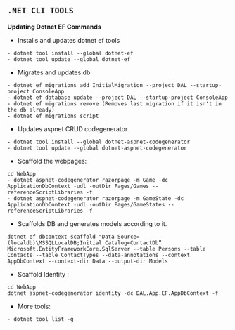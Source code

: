 ## **`.NET CLI TOOLS`**

**Updating Dotnet EF Commands**
 - Installs and updates dotnet ef tools
~~~
- dotnet tool install --global dotnet-ef
- dotnet tool update --global dotnet-ef
 ~~~
 
  - Migrates and updates db
 ~~~
- dotnet ef migrations add InitialMigration --project DAL --startup-project ConsoleApp
- dotnet ef database update --project DAL --startup-project ConsoleApp
- dotnet ef migrations remove (Removes last migration if it isn't in the db already)
- dotnet ef migrations script
~~~  

- Updates aspnet CRUD codegenerator
~~~
- dotnet tool install --global dotnet-aspnet-codegenerator
- dotnet tool update --global dotnet-aspnet-codegenerator
~~~
  
 - Scaffold the webpages: 
~~~
cd WebApp
- dotnet aspnet-codegenerator razorpage -m Game -dc ApplicationDbContext -udl -outDir Pages/Games --referenceScriptLibraries -f 
- dotnet aspnet-codegenerator razorpage -m GameState -dc ApplicationDbContext -udl -outDir Pages/GameStates --referenceScriptLibraries -f 
~~~

 - Scaffolds DB and generates models according to it. 
~~~
dotnet ef dbcontext scaffold "Data Source=(localdb)\MSSQLLocalDB;Initial Catalog=ContactDb” Microsoft.EntityFrameworkCore.SqlServer --table Persons --table Contacts --table ContactTypes --data-annotations --context AppDbContext --context-dir Data --output-dir Models
~~~
 - Scaffold Identity : 
~~~
cd WebApp
dotnet aspnet-codegenerator identity -dc DAL.App.EF.AppDbContext -f
~~~
 - More tools: 
~~~
- dotnet tool list -g
~~~







